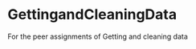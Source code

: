 GettingandCleaningData
======================

For the peer assignments of Getting and cleaning data
